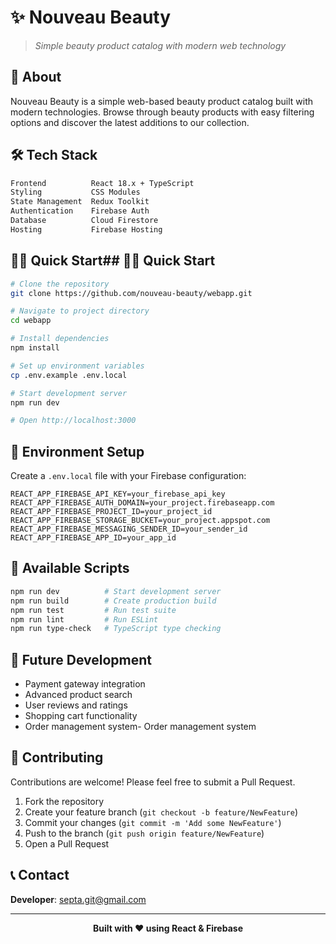 # ✨ Nouveau Beauty

> *Simple beauty product catalog with modern web technology*

## 🌟 About

Nouveau Beauty is a simple web-based beauty product catalog built with modern technologies. Browse through beauty products with easy filtering options and discover the latest additions to our collection.

## 🛠️ Tech Stack

```bash
Frontend          React 18.x + TypeScript
Styling           CSS Modules
State Management  Redux Toolkit
Authentication    Firebase Auth
Database          Cloud Firestore
Hosting           Firebase Hosting
```

## 🏃‍♀️ Quick Start## 🏃‍♀️ Quick Start

```bash
# Clone the repository
git clone https://github.com/nouveau-beauty/webapp.git

# Navigate to project directory
cd webapp

# Install dependencies
npm install

# Set up environment variables
cp .env.example .env.local

# Start development server
npm run dev

# Open http://localhost:3000
```

## 🌱 Environment Setup

Create a `.env.local` file with your Firebase configuration:

```env
REACT_APP_FIREBASE_API_KEY=your_firebase_api_key
REACT_APP_FIREBASE_AUTH_DOMAIN=your_project.firebaseapp.com
REACT_APP_FIREBASE_PROJECT_ID=your_project_id
REACT_APP_FIREBASE_STORAGE_BUCKET=your_project.appspot.com
REACT_APP_FIREBASE_MESSAGING_SENDER_ID=your_sender_id
REACT_APP_FIREBASE_APP_ID=your_app_id
```

## 📱 Available Scripts

```bash
npm run dev          # Start development server
npm run build        # Create production build
npm run test         # Run test suite
npm run lint         # Run ESLint
npm run type-check   # TypeScript type checking
```

## 🎯 Future Development

- Payment gateway integration
- Advanced product search
- User reviews and ratings
- Shopping cart functionality
- Order management system- Order management system

## 🤝 Contributing

Contributions are welcome! Please feel free to submit a Pull Request.

1. Fork the repository
2. Create your feature branch (`git checkout -b feature/NewFeature`)
3. Commit your changes (`git commit -m 'Add some NewFeature'`)
4. Push to the branch (`git push origin feature/NewFeature`)
5. Open a Pull Request

## 📞 Contact

**Developer**: septa.git@gmail.com

---

<div align="center">

**Built with ❤️ using React & Firebase**

</div>
